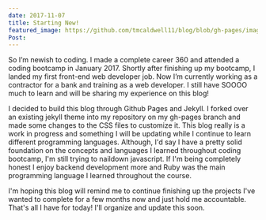 ```yaml
---
date: 2017-11-07
title: Starting New!
featured_image: https://github.com/tmcaldwell11/blog/blob/gh-pages/images/IMG_3338.JPG?raw=true
Post:
---
```

So I’m newish to coding. I made a complete career 360 and attended a coding bootcamp in January 2017. Shortly after finishing up my bootcamp, I landed my first front-end web developer job. Now I’m currently working as a contractor for a bank and training as a web developer. I still have SOOOO much to learn and will be sharing my experience on this blog!

I decided to build this blog through Github Pages and Jekyll. I forked over an existing jekyll theme into my repository on my gh-pages branch and made some changes to the CSS files to customize it.  This blog really is a work in progress and something I will be updating while I continue to learn different programming languages. Although, I'd say I have a pretty solid foundation on the concepts and languages I learned throughout coding bootcamp, I'm still trying to naildown javascript. If I'm being completely honest I enjoy backend development more and Ruby was the main programming language I learned throughout the course.

I'm hoping this blog will remind me to continue finishing up the projects I've wanted to complete for a few months now and just hold me accountable. That's all I have for today! I'll organize and update this soon.
